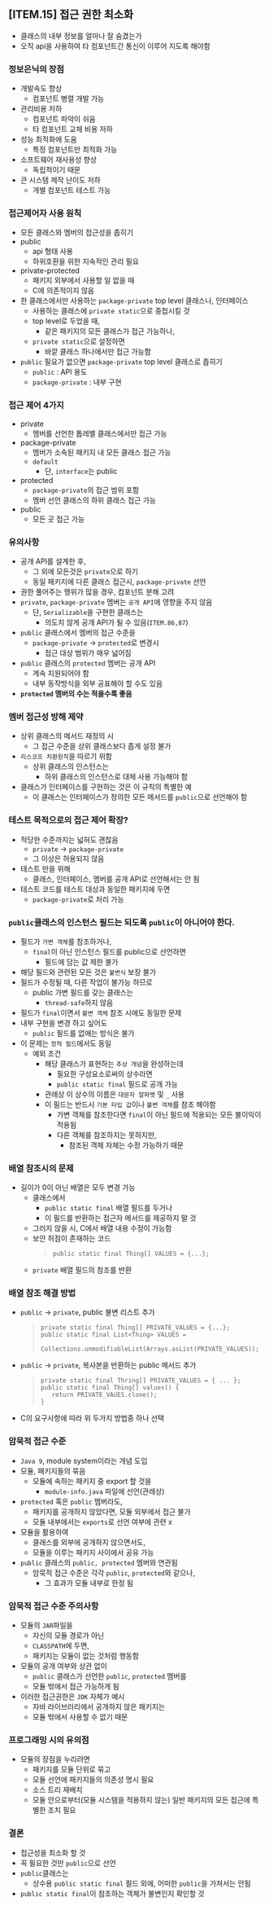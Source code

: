 ## [ITEM.15] 접근 권한 최소화
- 클래스의 내부 정보를 얼마나 잘 숨겼는가
- 오직 api을 사용하여 타 컴포넌트간 통신이 이루어 지도록 해야함

### 정보은닉의 장점
- 개발속도 향상
    - 컴포넌트 병렬 개발 가능
- 관리비용 저하
    - 컴포넌트 파악이 쉬움
    - 타 컴포넌트 교체 비용 저하
- 성능 최적화에 도움
    - 특정 컴포넌트만 최적화 가능
- 소프트웨어 재사용성 향상
    - 독립적이기 때문
- 큰 시스템 제작 난이도 저하
    - 개별 컴포넌트 테스트 가능

### 접근제어자 사용 원칙
- 모든 클래스와 멤버의 접근성을 좁히기
- public 
    - api 형태 사용
    - 하위호환을 위한 지속적인 관리 필요
- private-protected
    - 패키지 외부에서 사용할 일 없을 때
    - C에 의존적이지 않음
- 한 클래스에서만 사용하는 `package-private` top level 클래스나, 인터페이스
    - 사용하는 클래스에 `private static`으로 중첩시킬 것
    - top level로 두었을 때,
        - 같은 패키지의 모든 클래스가 접근 가능하나,
    - `private static`으로 설정하면
        - 바깥 클래스 하나에서만 접근 가능함
- `public` 필요가 없으면 `package-private` top level 클래스로 좁히기
    - `public` : API 용도
    - `package-private` : 내부 구현

### 접근 제어 4가지
- private
    - 멤버를 선언한 톱레벨 클래스에서만 접근 가능
- package-private
    - 멤버가 소속된 패키지 내 모든 클래스 접근 가능
    - `default`
        - 단, `interface`는 public
- protected
    - `package-private`의 접근 범위 포함
    - 멤버 선언 클래스의 하위 클래스 접근 가능
- public
    - 모든 곳 접근 가능

### 유의사항
- 공개 API를 설계한 후,
    - 그 외에 모든것은 `private`으로 하기
    - 동일 패키지에 다른 클래스 접근시, `package-private` 선언
- 권한 풀어주는 행위가 많을 경우, 컴포넌트 분해 고려
- `private`, `package-private` 멤버는 `공개 API`에 영향을 주지 않음
    - 단, `Serializable`을 구현한 클래스는
        - 의도치 않게 공개 API가 될 수 있음(`ITEM.86,87`)
- `public` 클래스에서 멤버의 접근 수준을
    - `package-private` -> `protected`로 변경시
        - 접근 대상 범위가 매우 넓어짐
- `public` 클래스의 `protected` 멤버는 공개 API
    - 계속 지원되어야 함
    - 내부 동작방식을 외부 공표해야 할 수도 있음
- **`protected` 멤버의 수는 적을수록 좋음**

### 멤버 접근성 방해 제약
- 상위 클래스의 메서드 재정의 시
    - 그 접근 수준을 상위 클래스보다 좁게 설정 불가
- `리스코프 치환원칙`을 따르기 위함
    - 상위 클래스의 인스턴스는
        - 하위 클래스의 인스턴스로 대체 사용 가능해야 함
- 클래스가 인터페이스를 구현하는 것은 이 규칙의 특별한 예
    - 이 클래스는 인터페이스가 정의한 모든 메서드를 `public`으로 선언해야 함

### 테스트 목적으로의 접근 제어 확장?
- 적당한 수준까지는 넓혀도 괜찮음
    - `private` -> `package-private`
    - 그 이상은 허용되지 않음
- 테스트 만을 위해
    - 클래스, 인터페이스, 멤버를 공개 API로 선언해서는 안 됨
- 테스트 코드를 테스트 대상과 동일한 패키지에 두면
    - `package-private`로 처리 가능

### `public`클래스의 인스턴스 필드는 되도록 `public`이 아니어야 한다.
- 필드가 `가변 객체`를 참조하거나,
    - `final`이 아닌 인스턴스 필드를 public으로 선언하면
        - 필드에 담는 값 제한 불가
- 해당 필드와 관련된 모든 것은 `불변식` 보장 불가
- 필드가 수정될 때, 다른 작업이 불가능 하므로
    - public 가변 필드를 갖는 클래스는
        - `thread-safe`하지 않음
- 필드가 `final`이면서 `불변 객체` 참조 시에도 동일한 문제
- 내부 구현을 변경 하고 싶어도
    - `public` 필드를 없애는 방식은 불가
- 이 문제는 `정적 필드`에서도 동일
    - 예외 조건
        - 해당 클래스가 표현하는 `추상 개념`을 완성하는데
            - 필요한 구성요소로써의 상수라면
            - `public static final` 필드로 공개 가능
        - 관례상 이 상수의 이름은 `대문자 알파벳` 및 `_` 사용
        - 이 필드는 반드시 `기본 타입 값`이나 `불변 객체`를 참조 해야함
            - 가변 객체를 참조한다면 `final`이 아닌 필드에 적용되는 모든 불이익이 적용됨
            - 다른 객체를 참조하지는 못하지만,
                - 참조된 객체 자체는 수정 가능하기 때문

### 배열 참조시의 문제
- 길이가 0이 아닌 배열은 모두 변경 가능
    - 클래스에서
        - `public static final` 배열 필드를 두거나
        - 이 필드를 반환하는 접근자 메서드를 제공하지 말 것
    - 그러지 않을 시, C에서 배열 내용 수정이 가능함
    - 보안 허점이 존재하는 코드
        >```
        >public static final Thing[] VALUES = {...};
        >```
    - `private` 배열 필드의 참조를 반환

### 배열 참조 해결 방법
- `public` -> `private`, public 불변 리스트 추가
    >```
    >private static final Thing[] PRIVATE_VALUES = {...};
    >public static final List<Thing> VALUES = 
    >    Collections.unmodifiableList(Arrays.asList(PRIVATE_VALUES));
    >```
- `public` -> `private`, 복사본을 반환하는 public 메서드 추가
    >```
    >private static final Thring[] PRIVATE_VALUES = { ... };
    >public static final Thing[] values() {
    >    return PRIVATE_VAUES.clone();
    >}
    >```
- C의 요구사항에 따라 위 두가지 방법중 하나 선택


### 암묵적 접근 수준
- `Java 9`, module system이라는 개념 도입
- 모듈, 패키지들의 묶음
    - 모듈에 속하는 패키지 중 export 할 것을
        - `module-info.java` 파일에 선언(관례상)
- `protected` 혹은 `public` 멤버라도,
    - 패키지를 공개하지 않았다면, 모듈 외부에서 접근 불가
    - 모듈 내부에서는 `exports`로 선언 여부에 관련 x
- 모듈을 활용하여
    - 클래스를 외부에 공개하지 않으면서도,
    - 모듈을 이루는 패키지 사이에서 공유 가능
- `public` 클래스의 `public, protected` 멤버와 연관됨
    - 암묵적 접근 수준은 각각 `public`, `protected`와 같으나,
        - 그 효과가 모듈 내부로 한정 됨

### 암묵적 접근 수준 주의사항
- 모듈의 `JAR`파일을
    - 자신의 모듈 경로가 아닌
    - `CLASSPATH`에 두면,
    - 패키지는 모듈이 없는 것처럼 행동함
- 모듈의 공개 여부와 상관 없이
    - `public` 클래스가 선언한 `public`, `protected` 멤버를
    - 모듈 밖에서 접근 가능하게 됨
- 이러한 접근권한은 `JDK` 자체가 예시
    - 자바 라이브러리에서 공개하지 않은 패키지는
    - 모듈 밖에서 사용할 수 없기 때문

### 프로그래밍 시의 유의점
- 모듈의 장점을 누리려면
    - 패키지를 모듈 단위로 묶고
    - 모듈 선언에 패키지들의 의존성 명시 필요
    - 소스 트리 재배치
    - 모듈 안으로부터(모듈 시스템을 적용하지 않는) 일반 패키지의 모든 접근에 특별한 조치 필요

### 결론
- 접근성을 최소화 할 것
- 꼭 필요한 것만 `public`으로 선언
- `public`클래스는
    - 상수용 `public static final` 필드 외에, 어떠한 `public`을 가져서는 안됨
- `public static final`이 참조하는 객체가 불변인지 확인할 것